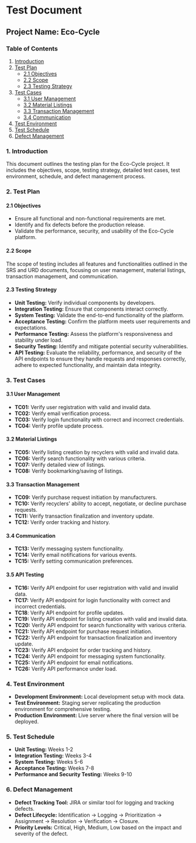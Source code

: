 # Test Document
## Project Name: Eco-Cycle

### Table of Contents
1. [Introduction](#1-introduction)
2. [Test Plan](#2-test-plan)
   - [2.1 Objectives](#21-objectives)
   - [2.2 Scope](#22-scope)
   - [2.3 Testing Strategy](#23-testing-strategy)
3. [Test Cases](#3-test-cases)
   - [3.1 User Management](#31-user-management)
   - [3.2 Material Listings](#32-material-listings)
   - [3.3 Transaction Management](#33-transaction-management)
   - [3.4 Communication](#34-communication)
4. [Test Environment](#4-test-environment)
5. [Test Schedule](#5-test-schedule)
6. [Defect Management](#6-defect-management)


### 1. Introduction
This document outlines the testing plan for the Eco-Cycle project. It includes the objectives, scope, testing strategy, detailed test cases, test environment, schedule, and defect management process.

### 2. Test Plan

#### 2.1 Objectives
- Ensure all functional and non-functional requirements are met.
- Identify and fix defects before the production release.
- Validate the performance, security, and usability of the Eco-Cycle platform.

#### 2.2 Scope
The scope of testing includes all features and functionalities outlined in the SRS and URD documents, focusing on user management, material listings, transaction management, and communication.

#### 2.3 Testing Strategy
- **Unit Testing:** Verify individual components by developers.
- **Integration Testing:** Ensure that components interact correctly.
- **System Testing:** Validate the end-to-end functionality of the platform.
- **Acceptance Testing:** Confirm the platform meets user requirements and expectations.
- **Performance Testing:** Assess the platform's responsiveness and stability under load.
- **Security Testing:** Identify and mitigate potential security vulnerabilities.
- **API Testing:** Evaluate the reliability, performance, and security of the API endpoints to ensure they handle requests and responses correctly, adhere to expected functionality, and maintain data integrity.

### 3. Test Cases

#### 3.1 User Management
- **TC01:** Verify user registration with valid and invalid data.
- **TC02:** Verify email verification process.
- **TC03:** Verify login functionality with correct and incorrect credentials.
- **TC04:** Verify profile update process.

#### 3.2 Material Listings
- **TC05:** Verify listing creation by recyclers with valid and invalid data.
- **TC06:** Verify search functionality with various criteria.
- **TC07:** Verify detailed view of listings.
- **TC08:** Verify bookmarking/saving of listings.

#### 3.3 Transaction Management
- **TC09:** Verify purchase request initiation by manufacturers.
- **TC10:** Verify recyclers' ability to accept, negotiate, or decline purchase requests.
- **TC11:** Verify transaction finalization and inventory update.
- **TC12:** Verify order tracking and history.

#### 3.4 Communication
- **TC13:** Verify messaging system functionality.
- **TC14:** Verify email notifications for various events.
- **TC15:** Verify setting communication preferences.

#### 3.5 API Testing
- **TC16:** Verify API endpoint for user registration with valid and invalid data.
- **TC17:** Verify API endpoint for login functionality with correct and incorrect credentials.
- **TC18**: Verify API endpoint for profile updates.
- **TC19:** Verify API endpoint for listing creation with valid and invalid data.
- **TC20:** Verify API endpoint for search functionality with various criteria.
- **TC21:** Verify API endpoint for purchase request initiation.
- **TC22:** Verify API endpoint for transaction finalization and inventory update.
- **TC23:** Verify API endpoint for order tracking and history.
- **TC24:** Verify API endpoint for messaging system functionality.
- **TC25:** Verify API endpoint for email notifications.
- **TC26:** Verify API performance under load.

### 4. Test Environment
- **Development Environment:** Local development setup with mock data.
- **Test Environment:** Staging server replicating the production environment for comprehensive testing.
- **Production Environment:** Live server where the final version will be deployed.

### 5. Test Schedule
- **Unit Testing:** Weeks 1-2
- **Integration Testing:** Weeks 3-4
- **System Testing:** Weeks 5-6
- **Acceptance Testing:** Weeks 7-8
- **Performance and Security Testing:** Weeks 9-10

### 6. Defect Management
- **Defect Tracking Tool:** JIRA or similar tool for logging and tracking defects.
- **Defect Lifecycle:** Identification -> Logging -> Prioritization -> Assignment -> Resolution -> Verification -> Closure.
- **Priority Levels:** Critical, High, Medium, Low based on the impact and severity of the defect.

